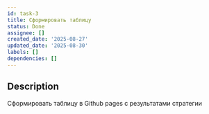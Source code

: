 ```yaml
---
id: task-3
title: Сформировать таблицу
status: Done
assignee: []
created_date: '2025-08-27'
updated_date: '2025-08-30'
labels: []
dependencies: []
---
```


## Description

Сформировать таблицу в Github pages с результатами стратегии
